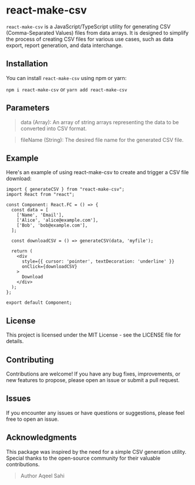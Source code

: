 # react-make-csv

`react-make-csv` is a JavaScript/TypeScript utility for generating CSV (Comma-Separated Values) files from data arrays. It is designed to simplify the process of creating CSV files for various use cases, such as data export, report generation, and data interchange.

## Installation

You can install `react-make-csv` using npm or yarn:

`npm i react-make-csv`
or
`yarn add react-make-csv`

## Parameters
> data (Array): An array of string arrays representing the data to be converted into CSV format.

> fileName (String): The desired file name for the generated CSV file.


## Example
Here's an example of using react-make-csv to create and trigger a CSV file download:
```tsx
import { generateCSV } from "react-make-csv";
import React from "react";

const Component: React.FC = () => {
  const data = [
    ['Name', 'Email'],
    ['Alice', 'alice@example.com'],
    ['Bob', 'bob@example.com'],
  ];

  const downloadCSV = () => generateCSV(data, 'myfile');

  return (
    <div
      style={{ cursor: 'pointer', textDecoration: 'underline' }}
      onClick={downloadCSV}
    >
      Download
    </div>
  );
};

export default Component;
```

## License
This project is licensed under the MIT License - see the LICENSE file for details.

## Contributing
Contributions are welcome! If you have any bug fixes, improvements, or new features to propose, please open an issue or submit a pull request.

## Issues
If you encounter any issues or have questions or suggestions, please feel free to open an issue.

## Acknowledgments
This package was inspired by the need for a simple CSV generation utility.
Special thanks to the open-source community for their valuable contributions.

> Author
> Aqeel Sahi
